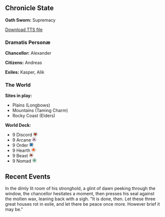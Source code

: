 ## Chronicle State
**Oath Sworn:** Supremacy

[Download TTS file](tts-file)

### Dramatis Personæ
**Chancellor:** Alexander

**Citizens:** Andreas

**Exiles:** Kasper, Alik

### The World

**Sites in play:** 
- Plains (Longbows)
- Mountains (Taming Charm)
- Rocky Coast (Elders)

**World Deck:** 
- 9 Discord <img src="assets/images/suit-discord.png" style="height:1em;" />
- 9 Arcane <img src="assets/images/suit-arcane.png" style="height:1em;" />
- 9 Order <img src="assets/images/suit-order.png" style="height:1em;" />
- 9 Hearth <img src="assets/images/suit-hearth.png" style="height:1em;" />
- 9 Beast <img src="assets/images/suit-beast.png" style="height:1em;" />
- 9 Nomad <img src="assets/images/suit-nomad.png" style="height:1em;" />

## Recent Events
In the dimly lit room of his stronghold, a glint of dawn peeking through the window, the chancellor hesitates a moment, then presses his seal against the molten wax, leaning back with a sigh. "It is done, then. Let these three great houses rot in exile, and let there be peace once more. However brief it may be."
